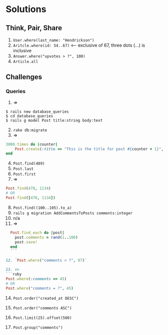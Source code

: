 # Solutions

## Think, Pair, Share

1. `User.where(last_name: "Hendrickson")`
2. `Aritcle.where(id: 54..67)` <-- exclusive of 67, three dots (...) is inclusive
3. `Answer.where("upvotes > ?", 100)`
4. `Article.all`

## Challenges
### Queries
1. =>
  ```console
  $ rails new database_queries
  $ cd database_queries
  $ rails g model Post title:string body:text
  ```
2. `rake db:migrate`
3. =>
  ```ruby
  3000.times do |counter|
      Post.create(:title => "This is the title for post #{counter + 1}", :body => "This is the body for post #{counter + 1}")
  end
  ```
4. `Post.find(489)`
5. `Post.last`
6. `Post.first`
7. =>
  ```ruby
  Post.find(478, 1134)
  # OR
  Post.find([478, 1134])
  ```
8. `Post.find((100..105).to_a)`
9. `rails g migration AddCommentsToPosts comments:integer`
10. n/a
11. =>
  ```ruby
    Post.find_each do |post|
      post.comments = rand(1..100)
      post.save!
    end
    ```

12. `Post.where("comments > ?", 97)`

13. =>
  ```ruby
  Post.where(:comments => 45)
  # OR
  Post.where("comments = ?", 45)
  ```

14. `Post.order("created_at DESC")`

15. `Post.order("comments ASC")`

16. `Post.limit(25).offset(500)`

17. `Post.group("comments")`
